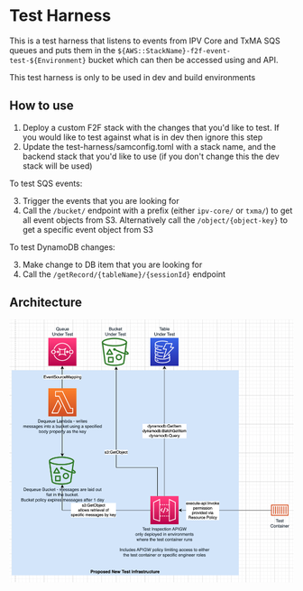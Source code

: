 # Test Harness

This is a test harness that listens to events from IPV Core and TxMA SQS queues and puts them in the `${AWS::StackName}-f2f-event-test-${Environment}` bucket which can then be accessed using and API.

This test harness is only to be used in dev and build environments

## How to use
1. Deploy a custom F2F stack with the changes that you'd like to test. If you would like to test against what is in dev then ignore this step
2. Update the test-harness/samconfig.toml with a stack name, and the backend stack that you'd like to use (if you don't change this the dev stack will be used)

To test SQS events:

3. Trigger the events that you are looking for 
4. Call the `/bucket/` endpoint with a prefix (either `ipv-core/` or `txma/`) to get all event objects from S3. Alternatively call the `/object/{object-key}` to get a specific event object from S3

To test DynamoDB changes:

3. Make change to DB item that you are looking for
4. Call the `/getRecord/{tableName}/{sessionId}` endpoint

## Architecture
![Architecture diagram](./docs/test-harness.png)
